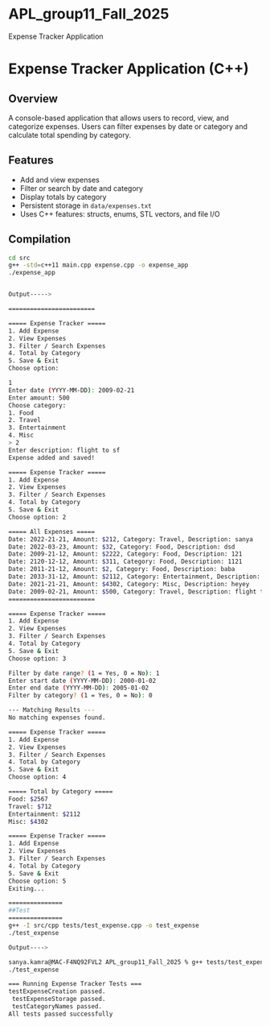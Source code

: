 # APL_group11_Fall_2025
Expense Tracker Application 

# Expense Tracker Application (C++)

## Overview
A console-based application that allows users to record, view, and categorize expenses.
Users can filter expenses by date or category and calculate total spending by category.

## Features
- Add and view expenses
- Filter or search by date and category
- Display totals by category
- Persistent storage in `data/expenses.txt`
- Uses C++ features: structs, enums, STL vectors, and file I/O

## Compilation
```bash
cd src
g++ -std=c++11 main.cpp expense.cpp -o expense_app
./expense_app


Output----->

========================

===== Expense Tracker =====
1. Add Expense
2. View Expenses
3. Filter / Search Expenses
4. Total by Category
5. Save & Exit
Choose option: 

1
Enter date (YYYY-MM-DD): 2009-02-21
Enter amount: 500
Choose category:
1. Food
2. Travel
3. Entertainment
4. Misc
> 2
Enter description: flight to sf
Expense added and saved!

===== Expense Tracker =====
1. Add Expense
2. View Expenses
3. Filter / Search Expenses
4. Total by Category
5. Save & Exit
Choose option: 2

===== All Expenses =====
Date: 2022-21-21, Amount: $212, Category: Travel, Description: sanya
Date: 2022-03-23, Amount: $32, Category: Food, Description: dsd
Date: 2009-21-12, Amount: $2222, Category: Food, Description: 121
Date: 2120-12-12, Amount: $311, Category: Food, Description: 1121
Date: 2011-21-12, Amount: $2, Category: Food, Description: baba
Date: 2033-31-12, Amount: $2112, Category: Entertainment, Description: dsada
Date: 2021-21-21, Amount: $4302, Category: Misc, Description: heyey
Date: 2009-02-21, Amount: $500, Category: Travel, Description: flight to sf
========================

===== Expense Tracker =====
1. Add Expense
2. View Expenses
3. Filter / Search Expenses
4. Total by Category
5. Save & Exit
Choose option: 3

Filter by date range? (1 = Yes, 0 = No): 1
Enter start date (YYYY-MM-DD): 2000-01-02
Enter end date (YYYY-MM-DD): 2005-01-02
Filter by category? (1 = Yes, 0 = No): 0

--- Matching Results ---
No matching expenses found.

===== Expense Tracker =====
1. Add Expense
2. View Expenses
3. Filter / Search Expenses
4. Total by Category
5. Save & Exit
Choose option: 4

===== Total by Category =====
Food: $2567
Travel: $712
Entertainment: $2112
Misc: $4302

===== Expense Tracker =====
1. Add Expense
2. View Expenses
3. Filter / Search Expenses
4. Total by Category
5. Save & Exit
Choose option: 5
Exiting...

===============
##Test
===============
g++ -I src/cpp tests/test_expense.cpp -o test_expense
./test_expense

Output---->

sanya.kamra@MAC-F4NQ92FVL2 APL_group11_Fall_2025 % g++ tests/test_expense.cpp -o test_expense
./test_expense

=== Running Expense Tracker Tests ===
testExpenseCreation passed.
 testExpenseStorage passed.
 testCategoryNames passed.
All tests passed successfully 
